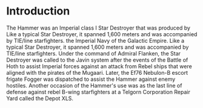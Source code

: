 # Introduction

The Hammer was an Imperial class I Star Destroyer that was produced by Like a typical Star Destroyer, it spanned 1,600 meters and was accompanied by TIE/line starfighters.
the Imperial Navy of the Galactic Empire.
Like a typical Star Destroyer, it spanned 1,600 meters and was accompanied by TIE/line starfighters.
Under the command of Admiral Flanken, the Star Destroyer was called to the Javin system after the events of the Battle of Hoth to assist Imperial forces against an attack from Rebel ships that were aligned with the pirates of the Mugaari.
Later, the Ef76 Nebulon-B escort frigate Fogger was dispatched to assist the Hammer against enemy hostiles.
Another occasion of the Hammer's use was as the last line of defense against rebel B-wing starfighters at a Telgorn Corporation Repair Yard called the Depot XLS.
